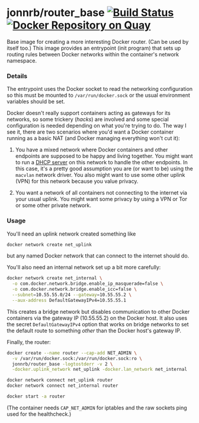# jonnrb/router\_base [![Build Status](https://drone.jonnrb.com/api/badges/jon/network_containers/status.svg?branch=master)](https://drone.jonnrb.com/jon/network_containers) [![Docker Repository on Quay](https://quay.io/repository/jonnrb/router_base/status "Docker Repository on Quay")](https://quay.io/repository/jonnrb/router_base)

Base image for creating a more interesting Docker router. (Can be used by
itself too.) This image provides an entrypoint (init program) that sets up
routing rules between Docker networks within the container's network namespace.

### Details

The entrypoint uses the Docker socket to read the networking configuration so
this must be mounted to `/var/run/docker.sock` or the usual environment
variables should be set.

Docker doesn't really support containers acting as gateways for its networks,
so some trickery (_hacks_) are involved and some special configuration is
needed depending on what you're trying to do. The way I see it, there are two
scenarios where you'd want a Docker container running as a basic NAT (and
Docker managing everything won't cut it):

 1. You have a mixed network where Docker containers and other endpoints are
    supposed to be happy and living together. You might want to run a
    [DHCP server](https://git.jonnrb.com/jon/etcdhcp) on this network to handle
    the other endpoints. In this case, it's a pretty good assumption you are
    (or want to be) using the `macvlan` network driver. You also might want
    to use some other uplink (VPN) for this network because you value privacy.

 2. You want a network of all containers not connecting to the internet via
    your usual uplink. You might want some privacy by using a VPN or Tor or
    some other private network.

### Usage

You'll need an uplink network created something like

```bash
docker network create net_uplink
```

but any named Docker network that can connect to the internet should do.

You'll also need an internal network set up a bit more carefully:

```bash
docker network create net_internal \
  -o com.docker.network.bridge.enable_ip_masquerade=false \
  -o com.docker.network.bridge.enable_icc=false \
  --subnet=10.55.55.0/24 --gateway=10.55.55.2 \
  --aux-address DefaultGatewayIPv4=10.55.55.1
```

This creates a bridge network but disables communication to other Docker
containers via the gateway IP (10.55.55.2) on the Docker host. It also uses the
secret `DefaultGatewayIPv4` option that works on bridge networks to set the
default route to something _other_ than the Docker host's gateway IP.

Finally, the router:

```bash
docker create --name router --cap-add NET_ADMIN \
  -v /var/run/docker.sock:/var/run/docker.sock:ro \
  jonnrb/router_base -logtostderr -v 2 \
  -docker.uplink_network net_uplink -docker.lan_network net_internal

docker network connect net_uplink router
docker network connect net_internal router

docker start -a router
```

(The container needs `CAP_NET_ADMIN` for iptables and the raw sockets ping used
for the healthcheck.)
